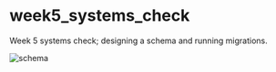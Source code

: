 week5_systems_check
===================

Week 5 systems check; designing a schema and running migrations.

![schema](https://raw.github.com/Murphydbuffalo/week5_systems_check/master/task_lists/schema.png)
